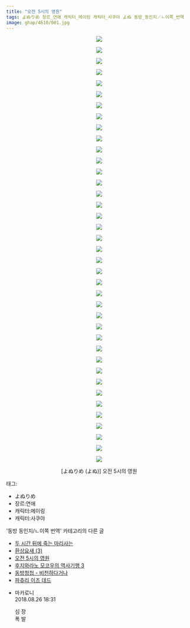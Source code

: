 ```yaml
---
title: "오전 5시의 영원"
tags: よぬりめ 장르_연애 캐릭터_메이링 캐릭터_사쿠야 よぬ 동방_동인지／ㄴ이쪽_번역
image: ghap/4610/001.jpg
---
```

<div class="article">
<p style="text-align: center; clear: none; float: none;"><img src="{{ site.nasurl }}/ghap/4610/001.jpg"/></p>
<p style="text-align: center; clear: none; float: none;"><img src="{{ site.nasurl }}/ghap/4610/002.jpg"/></p>
<p style="text-align: center; clear: none; float: none;"><img src="{{ site.nasurl }}/ghap/4610/003.jpg"/></p>
<p style="text-align: center; clear: none; float: none;"><img src="{{ site.nasurl }}/ghap/4610/004.jpg"/></p>
<p style="text-align: center; clear: none; float: none;"><img src="{{ site.nasurl }}/ghap/4610/005.jpg"/></p>
<p style="text-align: center; clear: none; float: none;"><img src="{{ site.nasurl }}/ghap/4610/006.jpg"/></p>
<p style="text-align: center; clear: none; float: none;"><img src="{{ site.nasurl }}/ghap/4610/007.jpg"/></p>
<p style="text-align: center; clear: none; float: none;"><img src="{{ site.nasurl }}/ghap/4610/008.jpg"/></p>
<p style="text-align: center; clear: none; float: none;"><img src="{{ site.nasurl }}/ghap/4610/009.jpg"/></p>
<p style="text-align: center; clear: none; float: none;"><img src="{{ site.nasurl }}/ghap/4610/010.jpg"/></p>
<p style="text-align: center; clear: none; float: none;"><img src="{{ site.nasurl }}/ghap/4610/011.jpg"/></p>
<p style="text-align: center; clear: none; float: none;"><img src="{{ site.nasurl }}/ghap/4610/012.jpg"/></p>
<p style="text-align: center; clear: none; float: none;"><img src="{{ site.nasurl }}/ghap/4610/013.jpg"/></p>
<p style="text-align: center; clear: none; float: none;"><img src="{{ site.nasurl }}/ghap/4610/014.jpg"/></p>
<p style="text-align: center; clear: none; float: none;"><img src="{{ site.nasurl }}/ghap/4610/015.jpg"/></p>
<p style="text-align: center; clear: none; float: none;"><img src="{{ site.nasurl }}/ghap/4610/016.jpg"/></p>
<p style="text-align: center; clear: none; float: none;"><img src="{{ site.nasurl }}/ghap/4610/017.jpg"/></p>
<p style="text-align: center; clear: none; float: none;"><img src="{{ site.nasurl }}/ghap/4610/018.jpg"/></p>
<p style="text-align: center; clear: none; float: none;"><img src="{{ site.nasurl }}/ghap/4610/019.jpg"/></p>
<p style="text-align: center; clear: none; float: none;"><img src="{{ site.nasurl }}/ghap/4610/020.jpg"/></p>
<p style="text-align: center; clear: none; float: none;"><img src="{{ site.nasurl }}/ghap/4610/021.jpg"/></p>
<p style="text-align: center; clear: none; float: none;"><img src="{{ site.nasurl }}/ghap/4610/022.jpg"/></p>
<p style="text-align: center; clear: none; float: none;"><img src="{{ site.nasurl }}/ghap/4610/023.jpg"/></p>
<p style="text-align: center; clear: none; float: none;"><img src="{{ site.nasurl }}/ghap/4610/024.jpg"/></p>
<p style="text-align: center; clear: none; float: none;"><img src="{{ site.nasurl }}/ghap/4610/025.jpg"/></p>
<p style="text-align: center; clear: none; float: none;"><img src="{{ site.nasurl }}/ghap/4610/026.jpg"/></p>
<p style="text-align: center; clear: none; float: none;"><img src="{{ site.nasurl }}/ghap/4610/027.jpg"/></p>
<p style="text-align: center; clear: none; float: none;"><img src="{{ site.nasurl }}/ghap/4610/028.jpg"/></p>
<p style="text-align: center; clear: none; float: none;"><img src="{{ site.nasurl }}/ghap/4610/029.jpg"/></p>
<p style="text-align: center; clear: none; float: none;"><img src="{{ site.nasurl }}/ghap/4610/030.jpg"/></p>
<p style="text-align: center; clear: none; float: none;"><img src="{{ site.nasurl }}/ghap/4610/031.jpg"/></p>
<p style="text-align: center; clear: none; float: none;"><img src="{{ site.nasurl }}/ghap/4610/032.jpg"/></p>
<p style="text-align: center; clear: none; float: none;"><img src="{{ site.nasurl }}/ghap/4610/033.jpg"/></p>
<p style="text-align: center; clear: none; float: none;"><img src="{{ site.nasurl }}/ghap/4610/034.jpg"/></p>
<p style="text-align: center; clear: none; float: none;"><img src="{{ site.nasurl }}/ghap/4610/035.jpg"/></p>
<p style="text-align: center; clear: none; float: none;"><img src="{{ site.nasurl }}/ghap/4610/036.jpg"/></p>
<p style="text-align: center; clear: none; float: none;"><img src="{{ site.nasurl }}/ghap/4610/037.jpg"/></p>
<p style="text-align: center; clear: none; float: none;"><img src="{{ site.nasurl }}/ghap/4610/038.jpg"/></p>
<p style="text-align: center; clear: none; float: none;"><img src="{{ site.nasurl }}/ghap/4610/039.jpg"/></p>
<p style="text-align: center; clear: none; float: none;">[よぬりめ (よぬ)] 오전 5시의 영원</p>
</div><div class="tagTrail">
<p>태그: </p>
<ul>
<li>よぬりめ</li>
<li>장르:연애</li>
<li>캐릭터:메이링</li>
<li>캐릭터:사쿠야</li>
</ul>
</div><div class="another">
<p>'동방 동인지/ㄴ이쪽 번역' 카테고리의 다른 글</p>
<ul>
<li><a href="/2018-08-30-ghap_4639">두 시간 뒤에 죽는 마리사는</a></li>
<li><a href="/2018-08-29-ghap_4632">환상요새 (3)</a></li>
<li><a href="/2018-08-26-ghap_4610">오전 5시의 영원</a></li>
<li><a href="/2018-08-23-ghap_4607">후지와라노 모코우의 역사기행 3</a></li>
<li><a href="/2018-08-16-ghap_4601">동방청첩 - 비천하다거나</a></li>
<li><a href="/2018-08-16-ghap_4600">파츄리 이즈 데드</a></li>
</ul>
</div><div class="cb_module cb_fluid">
<div class="cb_wrt cb_profile">
<div class="comment">
<ul>
<li class="cb_thumb_off" id="comment15318052">
<div class="cb_comment_area">
<div class="cb_info_area">
<div class="cb_section">
<span class="cb_nick_name">마카로니</span>
</div>
<div class="cb_section">
<span class="cb_date">2018.08.26 18:31 </span>
</div>
</div>
<div class="cb_dsc_comment">
<p class="cb_dsc">
											심 장<br/>
폭 발
										</p>
</div>
</div></li>
</ul>
</div>
</div><!-- commentList close -->
</div>